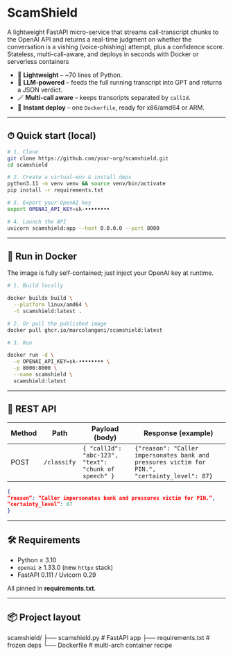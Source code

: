 # ScamShield
A lightweight FastAPI micro-service that streams call-transcript chunks to the OpenAI API and returns a real-time judgment on whether the conversation is a vishing (voice-phishing) attempt, plus a confidence score. Stateless, multi-call-aware, and deploys in seconds with Docker or serverless containers

* 🌱 **Lightweight** – ~70 lines of Python.  
* 🧠 **LLM-powered** – feeds the full running transcript into GPT and returns a JSON verdict.  
* 🪄 **Multi-call aware** – keeps transcripts separated by `callId`.  
* 🚀 **Instant deploy** – one `Dockerfile`, ready for x86/amd64 or ARM.

---

## ⏱ Quick start (local)

```bash
# 1. Clone
git clone https://github.com/your-org/scamshield.git
cd scamshield

# 2. Create a virtual-env & install deps
python3.11 -m venv venv && source venv/bin/activate
pip install -r requirements.txt

# 3. Export your OpenAI key
export OPENAI_API_KEY=sk-••••••••

# 4. Launch the API
uvicorn scamshield:app --host 0.0.0.0 --port 8000
```

---

## 🐳 Run in Docker

The image is fully self-contained; just inject your OpenAI key at runtime.


```bash
# 1. Build locally

docker buildx build \
  --platform linux/amd64 \
  -t scamshield:latest .

# 2. Or pull the published image
docker pull ghcr.io/marcolangoni/scamshield:latest

# 3. Run

docker run -d \
  -e OPENAI_API_KEY=sk-•••••••• \
  -p 8000:8000 \
  --name scamshield \
  scamshield:latest

```
---

## 🔌 REST API

| Method | Path        | Payload (body)                                    | Response (example) |
|--------|-------------|---------------------------------------------------|--------------------|
| POST   | `/classify` | `{ "callId": "abc-123", "text": "chunk of speech" }`| `{"reason": "Caller impersonates bank and pressures victim for PIN.",  "certainty_level": 87}` |


```json
{
“reason”: “Caller impersonates bank and pressures victim for PIN.”,
“certainty_level”: 87
}
```
---
## 🛠 Requirements

* Python ≥ 3.10  
* `openai` ≥ 1.33.0 (new `httpx` stack)  
* FastAPI 0.111 / Uvicorn 0.29

All pinned in **requirements.txt**.

---

## 📦 Project layout


scamshield/
├── scamshield.py      # FastAPI app
├── requirements.txt   # frozen deps
└── Dockerfile         # multi-arch container recipe
